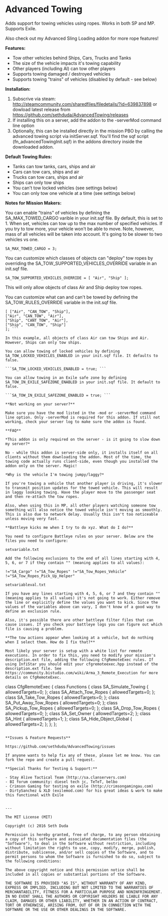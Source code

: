 # Advanced Towing

Adds support for towing vehicles using ropes. Works in both SP and MP. Supports Exile.

Also check out my Advanced Sling Loading addon for more rope features! 

**Features:**

- Tow other vehicles behind Ships, Cars, Trucks and Tanks 
- The size of the vehicle impacts it's towing capability 
- Other players (including AI) can tow other players 
- Supports towing damaged / destroyed vehicles 
- Supports towing "trains" of vehicles (disabled by default - see below) 

**Installation:**

1. Subscrive via steam: http://steamcommunity.com/sharedfiles/filedetails/?id=639837898 or dowload latest release from https://github.com/sethduda/AdvancedTowing/releases
2. If installing this on a server, add the addon to the -serverMod command line option
3. Optionally, this can be installed directly in the mission PBO by calling the advanced towing script via initServer.sqf. You'll find the sqf script (fn_advancedTowingInit.sqf) in the addons directory inside the downloaded addon.

**Default Towing Rules:**

- Tanks can tow tanks, cars, ships and air 
- Cars can tow cars, ships and air 
- Trucks can tow cars, ships and air 
- Ships can only tow ships 
- You can't tow locked vehicles (see settings below) 
- You can only tow one vehicle at a time (see settings below) 

**Notes for Mission Makers:**

You can enable "trains" of vehicles by defining the SA_MAX_TOWED_CARGO varible in your init.sqf file. By default, this is set to 1. When set, vehicles can tow up to the max number of specified vehicles. If you try to tow more, your vehicle won't be able to move. Note, however, mass of all vehicles will be taken into account. It's going to be slower to two vehicles vs one. 

```SA_MAX_TOWED_CARGO = 3; ```

You can customize which classes of objects can "deploy" tow ropes by overriding the SA_TOW_SUPPORTED_VEHICLES_OVERRIDE variable in an init.sqf file. 

```SA_TOW_SUPPORTED_VEHICLES_OVERRIDE = [ "Air", "Ship" ]; ```

This will only allow objects of class Air and Ship deploy tow ropes.

You can customize what can and can't be towed by defining the SA_TOW_RULES_OVERRIDE variable in the init.sqf file. 

```SA_TOW_RULES_OVERRIDE = 
[ ["Air", "CAN_TOW", "Ship"], 
["Air", "CAN_TOW", "Air"], 
["Ship", "CANT_TOW", "Air"], 
["Ship", "CAN_TOW", "Ship"] 
]; ```

In this example, all objects of class Air can tow Ships and Air. However, Ships can only tow ships. 

You can allow towing of locked vehicles by defining SA_TOW_LOCKED_VEHICLES_ENABLED in your init.sqf file. It defaults to false. 

```SA_TOW_LOCKED_VEHICLES_ENABLED = true; ```

You can allow towing in an Exile safe zone by defining SA_TOW_IN_EXILE_SAFEZONE_ENABLED in your init.sqf file. It default to false. 

```SA_TOW_IN_EXILE_SAFEZONE_ENABLED = true; ```

**Not working on your server?**

Make sure you have the mod listed in the -mod or -serverMod command line option. Only -serverMod is required for this addon. If still not working, check your server log to make sure the addon is found. 

**FAQ**

*This addon is only required on the server - is it going to slow down my server?*

No - while this addon is server-side only, it installs itself on all clients without them downloading the addon. Most of the time, the towing code actually runs client-side, even though you installed the addon only on the server. Magic! 

*Why is the vehicle I'm towing jumpy/laggy?*

If you're towing a vehicle that another player is driving, it's slower to transmit position updates for the towed vehicle. This will result in laggy looking towing. Have the player move to the passenger seat and then re-attach the tow ropes. 

Also, when using this in MP, all other players watching someone tow something will also notice the towed vehicle isn't moving as smoothly. This is also due to network delay. Usually this isn't too noticeable unless moving very fast. 

**Battleye kicks me when I try to do xyz. What do I do?**

You need to configure Battleye rules on your server. Below are the files you need to configure: 

setvariable.txt 

Add the following exclusions to the end of all lines starting with 4, 5, 6, or 7 if they contain "" (meaning applies to all values): 

!="SA_Cargo" !="SA_Tow_Ropes" !="SA_Tow_Ropes_Vehicle" !="SA_Tow_Ropes_Pick_Up_Helper" 

setvariableval.txt 

If you have any lines starting with 4, 5, 6, or 7 and they contain "" (meaning applies to all values) it's not going to work. Either remove the line or explicitly define the values you want to kick. Since the values of the variables above can vary, I don't know of a good way to define an exclusion rule. 

Also, it's possible there are other battleye filter files that can cause issues. If you check your battleye logs you can figure out which file is causing a problem.

**The tow actions appear when looking at a vehicle, but do nothing when I select them. How do I fix that?**

Most likely your server is setup with a white list for remote executions. In order to fix this, you need to modify your mission's description.ext file, adding the following CfgRemoteExec rules. If using InfiStar you should edit your cfgremoteexec.hpp instead of the description.ext file. See https://community.bistudio.com/wiki/Arma_3_Remote_Execution for more details on CfgRemoteExec.

```
class CfgRemoteExec
{
	class Functions
	{
		class SA_Simulate_Towing	{ allowedTargets=0; }; 
		class SA_Attach_Tow_Ropes	{ allowedTargets=0; }; 
		class SA_Take_Tow_Ropes		{ allowedTargets=0; }; 
		class SA_Put_Away_Tow_Ropes	{ allowedTargets=0; }; 
		class SA_Pickup_Tow_Ropes	{ allowedTargets=0; }; 
		class SA_Drop_Tow_Ropes		{ allowedTargets=0; }; 
		class SA_Set_Owner		{ allowedTargets=2; }; 
		class SA_Hint			{ allowedTargets=1; }; 
		class SA_Hide_Object_Global	{ allowedTargets=2; }; 
	};
};
```

**Issues & Feature Requests**

https://github.com/sethduda/AdvancedTowing/issues 

If anyone wants to help fix any of these, please let me know. You can fork the repo and create a pull request. 

**Special Thanks for Testing & Support:**

- Stay Alive Tactical Team (http://sa.clanservers.com) 
- BI forum community: diesel tech jc, TeTeT, belbo 
- Crimson Gaming for testing on exile (http://crimsongamingau.com)
- DirtySanchez & XLD (exilemod.com) for his great ideas & work to make this functional with Exile


---

The MIT License (MIT)

Copyright (c) 2016 Seth Duda

Permission is hereby granted, free of charge, to any person obtaining a copy of this software and associated documentation files (the "Software"), to deal in the Software without restriction, including without limitation the rights to use, copy, modify, merge, publish, distribute, sublicense, and/or sell copies of the Software, and to permit persons to whom the Software is furnished to do so, subject to the following conditions:

The above copyright notice and this permission notice shall be included in all copies or substantial portions of the Software.

THE SOFTWARE IS PROVIDED "AS IS", WITHOUT WARRANTY OF ANY KIND, EXPRESS OR IMPLIED, INCLUDING BUT NOT LIMITED TO THE WARRANTIES OF MERCHANTABILITY, FITNESS FOR A PARTICULAR PURPOSE AND NONINFRINGEMENT. IN NO EVENT SHALL THE AUTHORS OR COPYRIGHT HOLDERS BE LIABLE FOR ANY CLAIM, DAMAGES OR OTHER LIABILITY, WHETHER IN AN ACTION OF CONTRACT, TORT OR OTHERWISE, ARISING FROM, OUT OF OR IN CONNECTION WITH THE SOFTWARE OR THE USE OR OTHER DEALINGS IN THE SOFTWARE.
